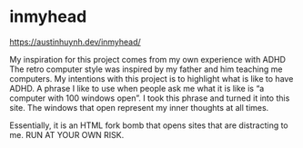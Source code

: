 # inmyhead
https://austinhuynh.dev/inmyhead/

My inspiration for this project comes from my own experience with ADHD The retro computer style was inspired by my father and him teaching me computers. My intentions with this project is to highlight what is like to have ADHD. A phrase I like to use when people ask me what it is like is “a computer with 100 windows open”. I took this phrase and turned it into this site. The windows that open represent my inner thoughts at all times.

Essentially, it is an HTML fork bomb that opens sites that are distracting to me. RUN AT YOUR OWN RISK.
